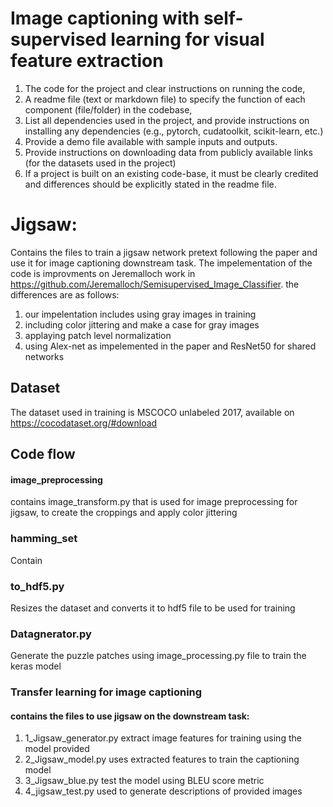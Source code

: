 # Image captioning with self-supervised learning for visual feature extraction


1. The code for the project and clear instructions on running the code, 
2. A readme file (text or markdown file) to specify the function of each component (file/folder) in the codebase, 
3. List all dependencies used in the project, and provide instructions on installing any dependencies (e.g., pytorch, cudatoolkit, scikit-learn, etc.) 
4. Provide a demo file available with sample inputs and outputs.
5. Provide instructions on downloading data from publicly available links (for the datasets used in the project)
6. If a project is built on an existing code-base, it must be clearly credited and differences should be explicitly stated in the readme file. 
# Jigsaw:
Contains the files to train a jigsaw network pretext following the paper and use it for image captioning downstream task.
The impelementation of the code is improvments on Jeremalloch work in https://github.com/Jeremalloch/Semisupervised_Image_Classifier.
the differences are as follows:
1. our impelentation includes using gray images in training
2. including color jittering and make a case for gray images
3. applaying patch level normalization
4. using Alex-net as impelemented in the paper and ResNet50 for shared networks
## Dataset
The dataset used in training is MSCOCO unlabeled 2017, available on https://cocodataset.org/#download
## Code flow
#### image_preprocessing
contains image_transform.py that is used for image preprocessing for jigsaw, to create the croppings and apply color jittering
### hamming_set
Contain 
### to_hdf5.py
Resizes the dataset and converts it to hdf5 file to be used for training
### Datagnerator.py
Generate the puzzle patches using image_processing.py file to train the keras model 
### Transfer learning for image captioning
#### contains the files to use jigsaw on the downstream task:
1. 1_Jigsaw_generator.py extract image features for training using the model provided
2. 2_Jigsaw_model.py uses extracted features to train the captioning model
3. 3_Jigsaw_blue.py test the model using BLEU score metric
4. 4_jigsaw_test.py used to generate descriptions of provided images

